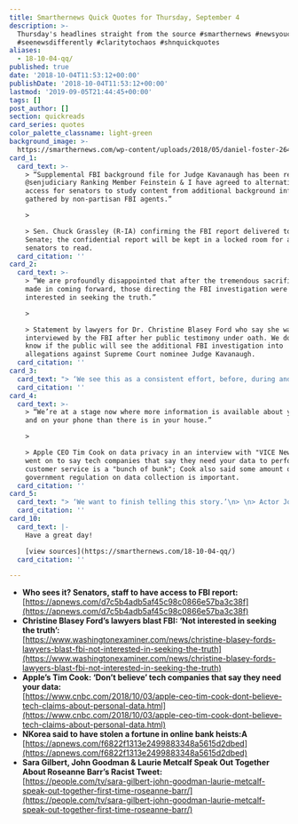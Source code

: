 ```yaml
---
title: Smarthernews Quick Quotes for Thursday, September 4
description: >-
  Thursday's headlines straight from the source #smarthernews #newsyoucanuse
  #seenewsdifferently #claritytochaos #shnquickquotes
aliases:
  - 18-10-04-qq/
published: true
date: '2018-10-04T11:53:12+00:00'
publishDate: '2018-10-04T11:53:12+00:00'
lastmod: '2019-09-05T21:44:45+00:00'
tags: []
post_author: []
section: quickreads
card_series: quotes
color_palette_classname: light-green
background_image: >-
  https://smarthernews.com/wp-content/uploads/2018/05/daniel-foster-264237-unsplash-scaled.jpg
card_1:
  card_text: >-
    > “Supplemental FBI background file for Judge Kavanaugh has been received by
    @senjudiciary Ranking Member Feinstein & I have agreed to alternating EQUAL
    access for senators to study content from additional background info
    gathered by non-partisan FBI agents.”

    > 

    > Sen. Chuck Grassley (R-IA) confirming the FBI report delivered to the
    Senate; the confidential report will be kept in a locked room for all 100
    senators to read.
  card_citation: ''
card_2:
  card_text: >-
    > “We are profoundly disappointed that after the tremendous sacrifice she
    made in coming forward, those directing the FBI investigation were not
    interested in seeking the truth.”

    > 

    > Statement by lawyers for Dr. Christine Blasey Ford who say she wasn't
    interviewed by the FBI after her public testimony under oath. We do not yet
    know if the public will see the additional FBI investigation into
    allegations against Supreme Court nominee Judge Kavanaugh.
  card_citation: ''
card_3:
  card_text: "> ‘We see this as a consistent effort, before, during and after any diplomatic efforts by the United States and the international community.”\n> \n> Sandra Joyce, FireEye - a cybersecurity firm that describes hacking efforts by North Korea as an active global threat. While much focus remains on NoKo's nuclear program, several groups warn of their hacking prowess, especially in the international banking system where NoKo's reportedly stole hundreds of millions of dollars."
  card_citation: ''
card_4:
  card_text: >-
    > “We’re at a stage now where more information is available about you online
    and on your phone than there is in your house.”

    > 

    > Apple CEO Tim Cook on data privacy in an interview with "VICE News." He
    went on to say tech companies that say they need your data to perform better
    customer service is a "bunch of bunk"; Cook also said some amount of
    government regulation on data collection is important.
  card_citation: ''
card_5:
  card_text: "> ‘We want to finish telling this story.’\n> \n> Actor John Goodman to 'People Magazine' on why he, and fellow former Roseanne costars Laurie Metcalf and Sara Gilbert felt compelled to do a spinoff after Roseanne Barr was fired from the show in May for a racist tweet. The Connors airs on ABC on October 16th."
  card_citation: ''
card_10:
  card_text: |-
    Have a great day!

    [view sources](https://smarthernews.com/18-10-04-qq/)
  card_citation: ''

---
```

*   **Who sees it? Senators, staff to have access to FBI report:**  
    [https://apnews.com/d7c5b4adb5af45c98c0866e57ba3c38f](https://apnews.com/d7c5b4adb5af45c98c0866e57ba3c38f)
*   **Christine Blasey Ford’s lawyers blast FBI: ‘Not interested in seeking the truth’:**  
    [https://www.washingtonexaminer.com/news/christine-blasey-fords-lawyers-blast-fbi-not-interested-in-seeking-the-truth](https://www.washingtonexaminer.com/news/christine-blasey-fords-lawyers-blast-fbi-not-interested-in-seeking-the-truth)
*   **Apple’s Tim Cook: ‘Don’t believe’ tech companies that say they need your data:**  
    [https://www.cnbc.com/2018/10/03/apple-ceo-tim-cook-dont-believe-tech-claims-about-personal-data.html](https://www.cnbc.com/2018/10/03/apple-ceo-tim-cook-dont-believe-tech-claims-about-personal-data.html)
*   **NKorea said to have stolen a fortune in online bank heists:A**  
    [https://apnews.com/f6822f1313e2499883348a5615d2dbed](https://apnews.com/f6822f1313e2499883348a5615d2dbed)
*   **Sara Gilbert, John Goodman & Laurie Metcalf Speak Out Together About Roseanne Barr’s Racist Tweet:**  
    [https://people.com/tv/sara-gilbert-john-goodman-laurie-metcalf-speak-out-together-first-time-roseanne-barr/](https://people.com/tv/sara-gilbert-john-goodman-laurie-metcalf-speak-out-together-first-time-roseanne-barr/)